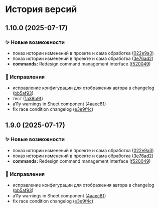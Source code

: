 # История версий


## 1.10.0 (2025-07-17)


### ✨ Новые возможности

* показ истории изменений в проекте и сама обработка ([022e9a3](https://github.com/blockmineJS/blockmine/commit/022e9a34e46780553a0f3fd55e3296a424102a38))
* показ истории изменений в проекте и сама обработка ([3e76ad2](https://github.com/blockmineJS/blockmine/commit/3e76ad28456a9cbca73d504574f82b920b4ab15f))
* **commands:** Redesign command management interface ([f520049](https://github.com/blockmineJS/blockmine/commit/f520049196dad133ea7957398d512c0334e85917))


### 🐛 Исправления

* исправление конфигурации для отображения автора в changelog ([bb5af93](https://github.com/blockmineJS/blockmine/commit/bb5af93b98b9ac82e89b1d688d464f027df33afe))
* тест ([1a39b9f](https://github.com/blockmineJS/blockmine/commit/1a39b9fe523c7e3bd072f88e5507e96df0ac8f3b))
* a11y warnings in Sheet component ([4aaec81](https://github.com/blockmineJS/blockmine/commit/4aaec81c87f2c06409f133d0810aad0870d673f6))
* fix race condition changelog ([e3e9f4c](https://github.com/blockmineJS/blockmine/commit/e3e9f4c151e2e9d915dc73f6fa0cd2a45de29c44))

## 1.9.0 (2025-07-17)


### ✨ Новые возможности

* показ истории изменений в проекте и сама обработка ([022e9a3](https://github.com/blockmineJS/blockmine/commit/022e9a34e46780553a0f3fd55e3296a424102a38))
* показ истории изменений в проекте и сама обработка ([3e76ad2](https://github.com/blockmineJS/blockmine/commit/3e76ad28456a9cbca73d504574f82b920b4ab15f))
* **commands:** Redesign command management interface ([f520049](https://github.com/blockmineJS/blockmine/commit/f520049196dad133ea7957398d512c0334e85917))


### 🐛 Исправления

* исправление конфигурации для отображения автора в changelog ([bb5af93](https://github.com/blockmineJS/blockmine/commit/bb5af93b98b9ac82e89b1d688d464f027df33afe))
* a11y warnings in Sheet component ([4aaec81](https://github.com/blockmineJS/blockmine/commit/4aaec81c87f2c06409f133d0810aad0870d673f6))
* fix race condition changelog ([e3e9f4c](https://github.com/blockmineJS/blockmine/commit/e3e9f4c151e2e9d915dc73f6fa0cd2a45de29c44))
